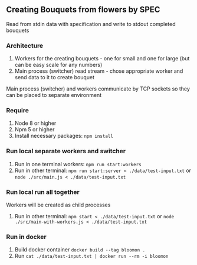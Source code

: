 ## Creating Bouquets from flowers by SPEC

Read from stdin data with specification and write to stdout completed bouquets

### Architecture
1. Workers for the creating bouquets - one for small and one for large (but can be easy scale for any numbers)
2. Main process (switcher) read stream - chose appropriate worker and send data to it to create bouquet

Main process (switcher) and workers communicate by TCP sockets so they can be placed to separate environment

### Require
1. Node 8 or higher
2. Npm 5 or higher
3. Install necessary packages: `npm install`

### Run local separate workers and switcher
1. Run in one terminal workers: `npm run start:workers`
2. Run in other terminal: `npm run start:server < ./data/test-input.txt` or `node ./src/main.js < ./data/test-input.txt`

### Run local run all together
Workers will be created as child processes
1. Run in other terminal: `npm start < ./data/test-input.txt` or `node ./src/main-with-workers.js < ./data/test-input.txt`

### Run in docker
1. Build docker container `docker build --tag bloomon .`
2. Run `cat ./data/test-input.txt | docker run --rm -i bloomon`
